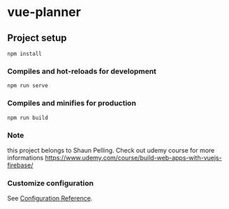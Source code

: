 # vue-planner

## Project setup
```
npm install
```

### Compiles and hot-reloads for development
```
npm run serve
```

### Compiles and minifies for production
```
npm run build
```

### Note
this project belongs to Shaun Pelling. Check out udemy course for more informations 
https://www.udemy.com/course/build-web-apps-with-vuejs-firebase/

### Customize configuration
See [Configuration Reference](https://cli.vuejs.org/config/).
